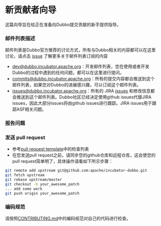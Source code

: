 # 新贡献者向导

这篇向导旨在给正在准备向Dubbo提交贡献的新手提供指导。

### 邮件列表描述

邮件列表是Dubbo官方推荐的讨论方式，所有与Dubbo相关的内容都可以在这里讨论，请点击 [issue](https://github.com/apache/incubator-dubbo/issues/1393) 了解更多关于邮件列表订阅的内容

* dev@dubbo.incubator.apache.org：开发邮件列表，您在使用或者开发Dubbo的过程中遇到的任何问题，都可以在这里进行提问。
* commits@dubbo.incubator.apache.org：所有的提交内容都会推送到这个邮件列表，如果您对Dubbo的进展感兴趣，可以订阅这个邮件列表。
* issues@dubbo.incubator.apache.org：所有的 JIRA [issues](https://issues.apache.org/jira/projects/DUBBO/issues) 和修改信息都会推送到这个邮件列表。Dubbo社区已经决定使用github issues代替JIRA issues，因此大部分issues将由github issues进行跟踪。JIRA issues用于跟踪ASF相关问题。

### 报告问题

### 发送 pull request

* 参考[pull request template](https://github.com/apache/incubator-dubbo/blob/master/PULL_REQUEST_TEMPLATE.md)中的检查列表
* 在您发送pull request之前，请同步您的github仓库和远程仓库，这会使您的pull request简单明了，具体操作请看如下所示步骤：

```sh
git remote add upstream git@github.com:apache/incubator-dubbo.git
git fetch upstream
git rebase upstream/master
git checkout -b your_awesome_patch
... add some work
git push origin your_awesome_patch
```

### 编码规范

请按照[CONTRIBUTING.md](https://github.com/apache/incubator-dubbo/blob/master/CONTRIBUTING.md)中的编码规范对自己的代码进行检查。